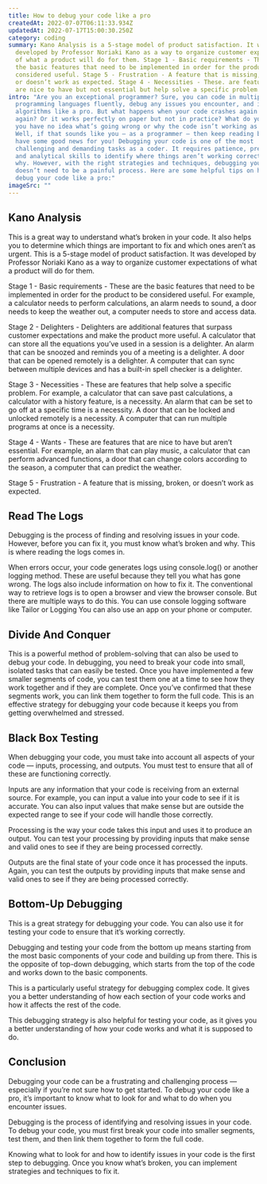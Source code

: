 ```yaml
---
title: How to debug your code like a pro
createdAt: 2022-07-07T06:11:33.934Z
updatedAt: 2022-07-17T15:00:30.250Z
category: coding
summary: Kano Analysis is a 5-stage model of product satisfaction. It was
  developed by Professor Noriaki Kano as a way to organize customer expectations
  of what a product will do for them. Stage 1 - Basic requirements - These are
  the basic features that need to be implemented in order for the product to be
  considered useful. Stage 5 - Frustration - A feature that is missing, broken,
  or doesn’t work as expected. Stage 4 - Necessities - These. are features that
  are nice to have but not essential but help solve a specific problem.
intro: "Are you an exceptional programmer? Sure, you can code in multiple
  programming languages fluently, debug any issues you encounter, and implement
  algorithms like a pro. But what happens when your code crashes again and
  again? Or it works perfectly on paper but not in practice? What do you do when
  you have no idea what’s going wrong or why the code isn’t working as intended?
  Well, if that sounds like you — as a programmer — then keep reading because we
  have some good news for you! Debugging your code is one of the most
  challenging and demanding tasks as a coder. It requires patience, precision,
  and analytical skills to identify where things aren’t working correctly and
  why. However, with the right strategies and techniques, debugging your code
  doesn’t need to be a painful process. Here are some helpful tips on how to
  debug your code like a pro:"
imageSrc: ""
---
```


## Kano Analysis

This is a great way to understand what’s broken in your code. It also helps you to determine which things are important to fix and which ones aren’t as urgent.
This is a 5-stage model of product satisfaction. It was developed by Professor Noriaki Kano as a way to organize customer expectations of what a product will do for them.

Stage 1 - Basic requirements - These are the basic features that need to be implemented in order for the product to be considered useful. For example, a calculator needs to perform calculations, an alarm needs to sound, a door needs to keep the weather out, a computer needs to store and access data.

Stage 2 - Delighters - Delighters are additional features that surpass customer expectations and make the product more useful. A calculator that can store all the equations you’ve used in a session is a delighter. An alarm that can be snoozed and reminds you of a meeting is a delighter. A door that can be opened remotely is a delighter. A computer that can sync between multiple devices and has a built-in spell checker is a delighter.

Stage 3 - Necessities - These are features that help solve a specific problem. For example, a calculator that can save past calculations, a calculator with a history feature, is a necessity. An alarm that can be set to go off at a specific time is a necessity. A door that can be locked and unlocked remotely is a necessity. A computer that can run multiple programs at once is a necessity.

Stage 4 - Wants - These are features that are nice to have but aren’t essential. For example, an alarm that can play music, a calculator that can perform advanced functions, a door that can change colors according to the season, a computer that can predict the weather.

Stage 5 - Frustration - A feature that is missing, broken, or doesn’t work as expected.

## Read The Logs

Debugging is the process of finding and resolving issues in your code. However, before you can fix it, you must know what’s broken and why. This is where reading the logs comes in.

When errors occur, your code generates logs using console.log() or another logging method. These are useful because they tell you what has gone wrong. The logs also include information on how to fix it.
The conventional way to retrieve logs is to open a browser and view the browser console. But there are multiple ways to do this. You can use console logging software like Tailor or Logging You can also use an app on your phone or computer.

## Divide And Conquer

This is a powerful method of problem-solving that can also be used to debug your code.
In debugging, you need to break your code into small, isolated tasks that can easily be tested. Once you have implemented a few smaller segments of code, you can test them one at a time to see how they work together and if they are complete.
Once you’ve confirmed that these segments work, you can link them together to form the full code. This is an effective strategy for debugging your code because it keeps you from getting overwhelmed and stressed.

## Black Box Testing

When debugging your code, you must take into account all aspects of your code — inputs, processing, and outputs. You must test to ensure that all of these are functioning correctly.

Inputs are any information that your code is receiving from an external source. For example, you can input a value into your code to see if it is accurate. You can also input values that make sense but are outside the expected range to see if your code will handle those correctly.

Processing is the way your code takes this input and uses it to produce an output. You can test your processing by providing inputs that make sense and valid ones to see if they are being processed correctly.

Outputs are the final state of your code once it has processed the inputs. Again, you can test the outputs by providing inputs that make sense and valid ones to see if they are being processed correctly.

## Bottom-Up Debugging

This is a great strategy for debugging your code. You can also use it for testing your code to ensure that it’s working correctly.

Debugging and testing your code from the bottom up means starting from the most basic components of your code and building up from there. This is the opposite of top-down debugging, which starts from the top of the code and works down to the basic components.

This is a particularly useful strategy for debugging complex code. It gives you a better understanding of how each section of your code works and how it affects the rest of the code.

This debugging strategy is also helpful for testing your code, as it gives you a better understanding of how your code works and what it is supposed to do.

## Conclusion

Debugging your code can be a frustrating and challenging process — especially if you’re not sure how to get started. To debug your code like a pro, it’s important to know what to look for and what to do when you encounter issues.

Debugging is the process of identifying and resolving issues in your code. To debug your code, you must first break your code into smaller segments, test them, and then link them together to form the full code.

Knowing what to look for and how to identify issues in your code is the first step to debugging. Once you know what’s broken, you can implement strategies and techniques to fix it.
